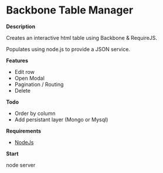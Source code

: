 Backbone Table Manager
==================================

**Description**

Creates an interactive html table using Backbone & RequireJS.

Populates using node.js to provide a JSON service.

**Features**
- Edit row
- Open Modal
- Pagination / Routing
- Delete

**Todo**
- Order by column
- Add persistant layer (Mongo or Mysql)

**Requirements**

* [NodeJs](http://nodejs.org/download/)

**Start**

node server






